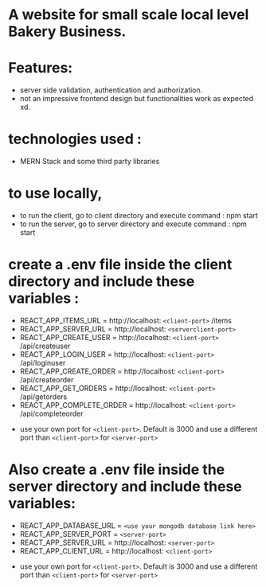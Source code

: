 # A website for small scale local level Bakery Business.
# Features:
- server side validation, authentication and authorization.
- not an impressive frontend design but functionalities work as expected xd.

# technologies used : 
- MERN Stack and some third party libraries 


# to use locally,
- to run the client, go to client directory and execute command : npm start
- to run the server, go to server directory and execute command : npm start


# create a .env file inside the client directory and include these variables : 
- REACT_APP_ITEMS_URL = http://localhost: `<client-port>` /items
- REACT_APP_SERVER_URL = http://localhost: `<serverclient-port>`
- REACT_APP_CREATE_USER = http://localhost: `<client-port>` /api/createuser
- REACT_APP_LOGIN_USER = http://localhost: `<client-port>` /api/loginuser
- REACT_APP_CREATE_ORDER = http://localhost: `<client-port>` /api/createorder
- REACT_APP_GET_ORDERS = http://localhost: `<client-port>` /api/getorders
- REACT_APP_COMPLETE_ORDER = http://localhost: `<client-port>` /api/completeorder
* use your own port for `<client-port>`. Default is 3000 and use a different port than  `<client-port>` for `<server-port>`


# Also create a .env file inside the server directory and include these variables:
- REACT_APP_DATABASE_URL = `<use your mongodb database link here>`
- REACT_APP_SERVER_PORT = `<server-port>`
- REACT_APP_SERVER_URL = http://localhost: `<server-port>`
- REACT_APP_CLIENT_URL = http://localhost: `<client-port>`
* use your own port for `<client-port>`. Default is 3000 and use a different port than  `<client-port>` for `<server-port>`